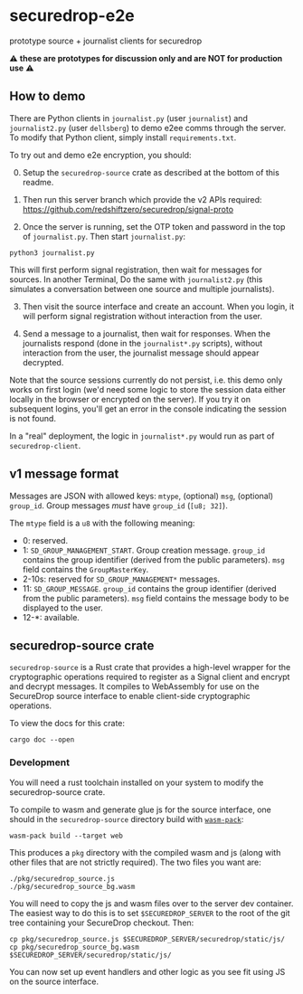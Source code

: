# securedrop-e2e
prototype source + journalist clients for securedrop

⚠️ **these are prototypes for discussion only and are NOT for production use** ⚠️

## How to demo

There are Python clients in `journalist.py` (user `journalist`) and `journalist2.py` (user `dellsberg`) to demo e2ee comms through the server. To modify that Python client, simply install `requirements.txt`.

To try out and demo e2e encryption, you should:

0. Setup the `securedrop-source` crate as described at the bottom of this readme.

1. Then run this server branch which provide the v2 APIs required: https://github.com/redshiftzero/securedrop/signal-proto

2. Once the server is running, set the OTP token and password in the top of `journalist.py`. Then start `journalist.py`:

```
python3 journalist.py
```

This will first perform signal registration, then wait for messages for sources. In another Terminal, Do the same with `journalist2.py` (this simulates a conversation between one source and multiple journalists).

3. Then visit the source interface and create an account. When you login, it will perform signal registration without interaction from the user.

4. Send a message to a journalist, then wait for responses. When the journalists respond (done in the `journalist*.py` scripts), without interaction from the user, the journalist message should appear decrypted.

Note that the source sessions currently do not persist, i.e. this demo only works on first login (we'd need some logic to store the session data either locally in the browser or encrypted on the server). If you try it on subsequent logins, you'll get an error in the console indicating the session is not found.

In a "real" deployment, the logic in `journalist*.py` would run as part of `securedrop-client`.

## v1 message format

Messages are JSON with allowed keys: `mtype`, (optional) `msg`, (optional) `group_id`.
Group messages _must_ have `group_id` (`[u8; 32]`).

The `mtype` field is a `u8` with the following meaning:
* 0: reserved.
* 1: `SD_GROUP_MANAGEMENT_START`. Group creation message. `group_id` contains the group identifier (derived from the public parameters). `msg` field contains the `GroupMasterKey`.
* 2-10s: reserved for `SD_GROUP_MANAGEMENT*` messages.
* 11: `SD_GROUP_MESSAGE`. `group_id` contains the group identifier (derived from the public parameters). `msg` field contains the message body to be displayed to the user.
* 12-*: available.

## securedrop-source crate

`securedrop-source` is a Rust crate that provides a high-level wrapper for the cryptographic operations required to register as a Signal client and encrypt and decrypt messages. It compiles to WebAssembly for use on the SecureDrop source interface to enable client-side cryptographic operations.

To view the docs for this crate:

```
cargo doc --open
```

### Development

You will need a rust toolchain installed on your system to modify the securedrop-source crate.

To compile to wasm and generate glue js for the source interface, one should in the `securedrop-source` directory build with [`wasm-pack`](https://github.com/rustwasm/wasm-pack):

```
wasm-pack build --target web
```

This produces a `pkg` directory with the compiled wasm and js (along with other files that are not strictly required). The two files you want are:

```
./pkg/securedrop_source.js
./pkg/securedrop_source_bg.wasm
```

You will need to copy the js and wasm files over to the server dev container. The easiest way to do this is to set `$SECUREDROP_SERVER` to the root of the git tree containing your SecureDrop checkout. Then:

```
cp pkg/securedrop_source.js $SECUREDROP_SERVER/securedrop/static/js/
cp pkg/securedrop_source_bg.wasm $SECUREDROP_SERVER/securedrop/static/js/
```

You can now set up event handlers and other logic as you see fit using JS on the source interface.
